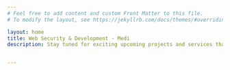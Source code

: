 ```yaml
---
# Feel free to add content and custom Front Matter to this file.
# To modify the layout, see https://jekyllrb.com/docs/themes/#overriding-theme-defaults

layout: home
title: Web Security & Development - Medi
description: Stay tuned for exciting upcoming projects and services that will revolutionize the cybersecurity landscape. I'm working on innovative solutions and advanced tools to enhance vulnerability assessment, threat intelligence, and incident response.


---
```

